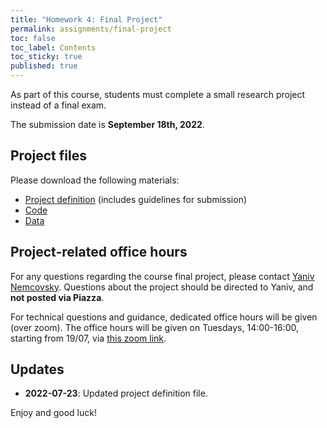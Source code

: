 ```yaml
---
title: "Homework 4: Final Project"
permalink: assignments/final-project
toc: false
toc_label: Contents
toc_sticky: true
published: true
---
```



As part of this course, students must complete a small research project instead
of a final exam.

The submission date is **September 18th, 2022**.

## Project files

Please download the following materials:
- [Project definition](https://drive.google.com/file/d/1yeEG9P05YQ9dJqMv3IjxXwWuvvgFWNrG/view?usp=sharing) (includes guidelines for submission)
- [Code](https://technionmail-my.sharepoint.com/:u:/g/personal/avivr_campus_technion_ac_il/ERYw1q_wuE9Jlac6HkWSgNwBlf4ViUzuVeJUPI2w-SNoGA?e=p6kAVg)
- [Data](https://technionmail-my.sharepoint.com/:u:/g/personal/avivr_campus_technion_ac_il/Edvhf_EDUN5Kjb1iEMaBFSIBCkWrpRj-XV5f51EqYrQfmQ?e=LgFDlN)

## Project-related office hours

For any questions regarding the course final project, please
contact [Yaniv Nemcovsky](mailto:yanemcovsky@campus.technion.ac.il).
Questions about the project should be directed to Yaniv, and **not posted via Piazza**.

For technical questions and guidance, dedicated office hours will be given
(over zoom). The office hours will be given on Tuesdays, 14:00-16:00, starting
from 19/07, via [this zoom link](https://technion.zoom.us/j/91078492868).

## Updates

- **2022-07-23**: Updated project definition file.

Enjoy and good luck!
